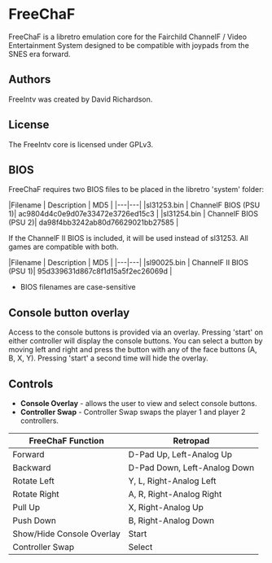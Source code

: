 # FreeChaF
FreeChaF is a libretro emulation core for the Fairchild ChannelF / Video Entertainment System designed to be compatible with joypads from the SNES era forward.

## Authors

FreeIntv was created by David Richardson.

## License
The FreeIntv core is licensed under GPLv3.

## BIOS
FreeChaF requires two BIOS files to be placed in the libretro 'system' folder:

|Filename | Description | MD5 |
|---|---|
|sl31253.bin | ChannelF BIOS (PSU 1)| ac9804d4c0e9d07e33472e3726ed15c3 |
|sl31254.bin | ChannelF BIOS (PSU 2)| da98f4bb3242ab80d76629021bb27585 |

If the ChannelF II BIOS is included, it will be used instead of sl31253.  All games are compatible with both.

|Filename | Description | MD5 |
|---|---|
|sl90025.bin | ChannelF II BIOS (PSU 1)| 95d339631d867c8f1d15a5f2ec26069d |

* BIOS filenames are case-sensitive

## Console button overlay
Access to the console buttons is provided via an overlay.  Pressing 'start' on either controller will display the console buttons.  You can select a button by moving left and right and press the button with any of the face buttons (A, B, X, Y).  Pressing 'start' a second time will hide the overlay.

## Controls
* **Console Overlay** - allows the user to view and select console buttons.
* **Controller Swap** - Controller Swap swaps the player 1 and player 2 controllers.

| FreeChaF Function | Retropad |
| --- | --- |
|Forward| D-Pad Up, Left-Analog Up|
|Backward| D-Pad Down, Left-Analog Down|
|Rotate Left | Y, L, Right-Analog Left |
|Rotate Right | A, R, Right-Analog Right |
|Pull Up | X, Right-Analog Up |
|Push Down | B, Right-Analog Down |
|Show/Hide Console Overlay | Start |
|Controller Swap | Select |

